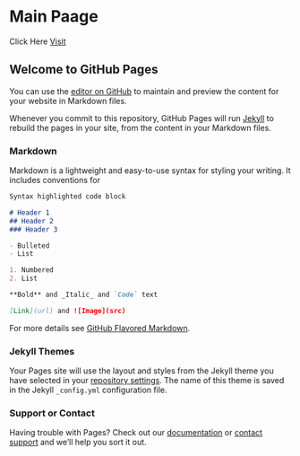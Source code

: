 # Main Paage

Click Here [Visit](https://lee-cg.github.io/TheBeatlesWeb/HTML5%20과제%20제이쿼리로%20사이트%20만들기%20theBeatles/HTML5%20과제%20제이쿼리로%20사이트%20만들기%20theBeatles/theBeatles.html)

## Welcome to GitHub Pages

You can use the [editor on GitHub](https://github.com/Lee-cg/TheBeatlesWeb/edit/master/README.md) to maintain and preview the content for your website in Markdown files.

Whenever you commit to this repository, GitHub Pages will run [Jekyll](https://jekyllrb.com/) to rebuild the pages in your site, from the content in your Markdown files.

### Markdown

Markdown is a lightweight and easy-to-use syntax for styling your writing. It includes conventions for

```markdown
Syntax highlighted code block

# Header 1
## Header 2
### Header 3

- Bulleted
- List

1. Numbered
2. List

**Bold** and _Italic_ and `Code` text

[Link](url) and ![Image](src)
```

For more details see [GitHub Flavored Markdown](https://guides.github.com/features/mastering-markdown/).

### Jekyll Themes

Your Pages site will use the layout and styles from the Jekyll theme you have selected in your [repository settings](https://github.com/Lee-cg/TheBeatlesWeb/settings). The name of this theme is saved in the Jekyll `_config.yml` configuration file.

### Support or Contact

Having trouble with Pages? Check out our [documentation](https://help.github.com/categories/github-pages-basics/) or [contact support](https://github.com/contact) and we’ll help you sort it out.
